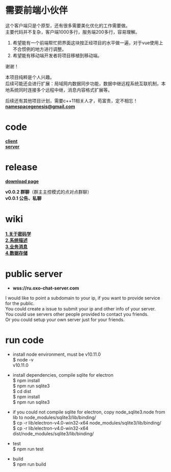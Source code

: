 # 需要前端小伙伴
这个客户端只是个原型，还有很多需要美化优化的工作需要做。  
主要代码并不复杂，客户端1000多行，服务端200多行，容易理解。  

1. 希望能有一个前端帮忙把界面这块按正经项目的水平做一遍，对于vue使用上不合惯例的地方进行调整。  
2. 希望能有移动端开发者将项目移植到移动端。
  
谢谢！  

本项目纯粹是个人兴趣。  
后续可能还会进行扩展：局域网内数据同步功能，数据中继远程系统互联机制，本地系统同时连接多个远程中继，消息内容格式扩展等。

后续还有其他项目计划，需要c++11相关人才，苟富贵，定不相忘！  
**namespacegenesis@gmail.com**


# code
**[client](https://github.com/oxogenesis/oxo-chat-client)**  
**[server](https://github.com/oxogenesis/oxo-chat-server)**  

# release
**[download page](https://github.com/oxogenesis/oxo-chat-client/releases)**  

**v0.0.2 群聊**（群主主控模式的点对点群聊）  
**v0.0.1 公告、私聊**

# wiki
**[1.关于密码学](https://github.com/oxogenesis/oxo-chat-client/wiki/1.%E5%85%B3%E4%BA%8E%E5%AF%86%E7%A0%81%E5%AD%A6)**  
**[2.系统描述](https://github.com/oxogenesis/oxo-chat-client/wiki/2.%E7%B3%BB%E7%BB%9F%E6%8F%8F%E8%BF%B0)**  
**[3.业务消息](https://github.com/oxogenesis/oxo-chat-client/wiki/3.%E4%B8%9A%E5%8A%A1%E6%B6%88%E6%81%AF)**  
**[4.数据存储](https://github.com/oxogenesis/oxo-chat-client/wiki/4.%E6%95%B0%E6%8D%AE%E5%AD%98%E5%82%A8)**  

# public server
* **wss://ru.oxo-chat-server.com**  

I would like to point a subdomain to your ip, if you want to provide service for the public.  
You could create a issue to submit your ip and other info of your server.  
You could use servers other people provided to contact you friends.  
Or you could setup your own server just for your friends.  

# run code
* install node environment, must be v10.11.0  
$ node -v  
v10.11.0  

* install dependencies, compile sqlite for electron  
$ npm install  
$ npm run sqlite3  
$ cd dist  
$ npm install  
$ npm run sqlite3  

* if you could not compile sqlite for electron, copy node_sqlite3.node from lib to node_modules/sqlite3/lib/binding/  
$ cp -r lib/electron-v4.0-win32-x64 node_modules/sqlite3/lib/binding/  
$ cp -r lib/electron-v4.0-win32-x64 dist/node_modules/sqlite3/lib/binding/  

* test  
$ npm run test  

* build  
$ npm run build  
